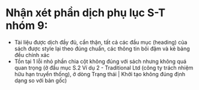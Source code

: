 # Nhận xét phần dịch phụ lục S-T nhóm 9:
- Tài liệu được dịch đầy đủ, cẩn thận, tất cả các đầu mục (heading) của sách được style lại theo đúng chuẩn, các thông tin bôi đậm và kẻ bảng đều chính xác
- Tồn tại 1 lỗi nhỏ phần chia cột không đúng với sách nhưng không quá quan trọng (ở đầu mục S.2 Ví dụ 2 - Traditional Ltd (công ty trách nhiệm hữu hạn truyền thống), ở dòng Trạng thái | Khởi tạo không đúng định dạng so với bản gốc)

